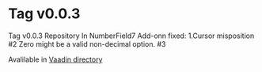 # Tag v0.0.3
Tag v0.0.3 Repository
In NumberField7 Add-onn fixed:
1.Cursor misposition #2
Zero might be a valid non-decimal option. #3

Avalilable in [Vaadin directory](https://vaadin.com/directory#!addon/numberfield7---numberfield7-add-on)
